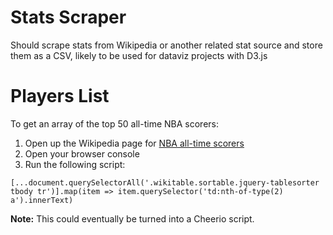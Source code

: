 # Stats Scraper

Should scrape stats from Wikipedia or another related stat source and store them as a CSV, likely to be used for dataviz projects with D3.js

# Players List

To get an array of the top 50 all-time NBA scorers:
1. Open up the Wikipedia page for [NBA all-time scorers](https://en.wikipedia.org/wiki/List_of_National_Basketball_Association_career_scoring_leaders)
1. Open your browser console
1. Run the following script:

```
[...document.querySelectorAll('.wikitable.sortable.jquery-tablesorter tbody tr')].map(item => item.querySelector('td:nth-of-type(2) a').innerText)
```

**Note:** This could eventually be turned into a Cheerio script.
